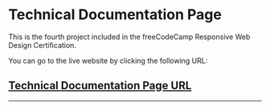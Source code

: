 # Technical Documentation Page

This is the fourth project included in the freeCodeCamp Responsive Web Design Certification.

You can go to the live website by clicking the following URL:

## [Technical Documentation Page URL](https://roman-octavian.github.io/FCC-Technical-Documentation/)

---